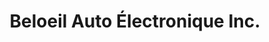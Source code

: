 ---
title: "Beloeil Auto Électronique Inc."
url: /beloeil/beloeil-auto-electronique-inc/
shop: car repair
---